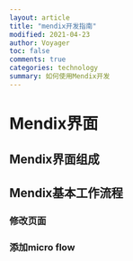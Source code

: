 ```yaml
---
layout: article
title: "mendix开发指南"
modified: 2021-04-23
author: Voyager
toc: false
comments: true
categories: technology
summary: 如何使用Mendix开发
---
```


# Mendix界面
## Mendix界面组成

## Mendix基本工作流程
### 修改页面
### 添加micro flow















